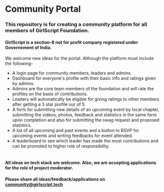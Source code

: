 # Community Portal
### This repository is for creating a community platform for all members of GirlScript Foundation.</br>
#### GirlScript is a section-8 not for profit company registered under Governement of India.</br>
We welcome new ideas for the portal. Although the platform must include the following-</br>
* A login page for community members, leaders and admins.
* Dashboard for everyone's profile with their basic info and ratings given by admins.
* Admins are the core team members of the foundation and will rate the profiles on the basis of contributions.
* Leaders will automatically be eligible for giving ratings to other members after getting a 3 star profile our of 5.
* A form for submitting new details of an upcoming event by local chapter, submitting the videos, photos, feedback and statistics
in the same form upon completion and also for submitting the swag request and proposed statistics.
* A list of all upcoming and past events and a button to RSVP for upcoming events and writing feedbacks for event attended.
* A leaderboard to see which leader has made the most contributions and can be promoted to higher role of responsibility.</br></br>

#### All ideas on tech stack are welcome. Also, we are accepting applications for the role of project moderator.</br>
#### Please share all ideas/feedback/applications on community@girlscript.tech
